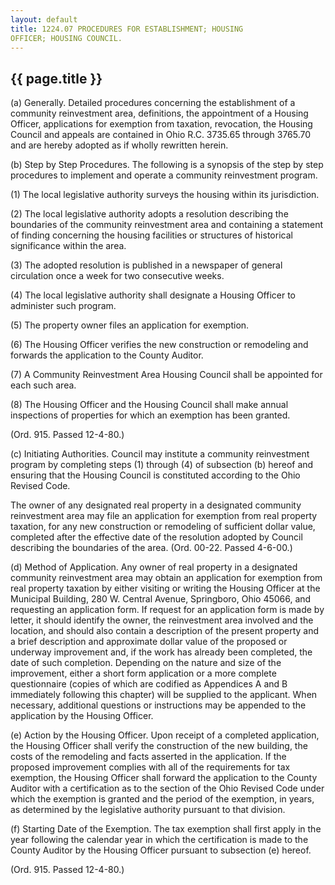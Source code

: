 ```yaml
---
layout: default 
title: 1224.07 PROCEDURES FOR ESTABLISHMENT; HOUSING
OFFICER; HOUSING COUNCIL.
---
```


{{ page.title }}
----------------

​(a) Generally. Detailed procedures concerning the establishment of a
community reinvestment area, definitions, the appointment of a Housing
Officer, applications for exemption from taxation, revocation, the
Housing Council and appeals are contained in Ohio R.C. 3735.65 through
3765.70 and are hereby adopted as if wholly rewritten herein.

​(b) Step by Step Procedures. The following is a synopsis of the step by
step procedures to implement and operate a community reinvestment
program.

​(1) The local legislative authority surveys the housing within its
jurisdiction.

​(2) The local legislative authority adopts a resolution describing the
boundaries of the community reinvestment area and containing a statement
of finding concerning the housing facilities or structures of historical
significance within the area.

​(3) The adopted resolution is published in a newspaper of general
circulation once a week for two consecutive weeks.

​(4) The local legislative authority shall designate a Housing Officer
to administer such program.

​(5) The property owner files an application for exemption.

​(6) The Housing Officer verifies the new construction or remodeling and
forwards the application to the County Auditor.

​(7) A Community Reinvestment Area Housing Council shall be appointed
for each such area.

​(8) The Housing Officer and the Housing Council shall make annual
inspections of properties for which an exemption has been granted.

(Ord. 915. Passed 12-4-80.)

​(c) Initiating Authorities. Council may institute a community
reinvestment program by completing steps (1) through (4) of subsection
(b) hereof and ensuring that the Housing Council is constituted
according to the Ohio Revised Code.

The owner of any designated real property in a designated community
reinvestment area may file an application for exemption from real
property taxation, for any new construction or remodeling of sufficient
dollar value, completed after the effective date of the resolution
adopted by Council describing the boundaries of the area. (Ord. 00-22.
Passed 4-6-00.)

​(d) Method of Application. Any owner of real property in a designated
community reinvestment area may obtain an application for exemption from
real property taxation by either visiting or writing the Housing Officer
at the Municipal Building, 280 W. Central Avenue, Springboro, Ohio
45066, and requesting an application form. If request for an application
form is made by letter, it should identify the owner, the reinvestment
area involved and the location, and should also contain a description of
the present property and a brief description and approximate dollar
value of the proposed or underway improvement and, if the work has
already been completed, the date of such completion. Depending on the
nature and size of the improvement, either a short form application or a
more complete questionnaire (copies of which are codified as Appendices
A and B immediately following this chapter) will be supplied to the
applicant. When necessary, additional questions or instructions may be
appended to the application by the Housing Officer.

​(e) Action by the Housing Officer. Upon receipt of a completed
application, the Housing Officer shall verify the construction of the
new building, the costs of the remodeling and facts asserted in the
application. If the proposed improvement complies with all of the
requirements for tax exemption, the Housing Officer shall forward the
application to the County Auditor with a certification as to the section
of the Ohio Revised Code under which the exemption is granted and the
period of the exemption, in years, as determined by the legislative
authority pursuant to that division.

​(f) Starting Date of the Exemption. The tax exemption shall first apply
in the year following the calendar year in which the certification is
made to the County Auditor by the Housing Officer pursuant to subsection
(e) hereof.

(Ord. 915. Passed 12-4-80.)
